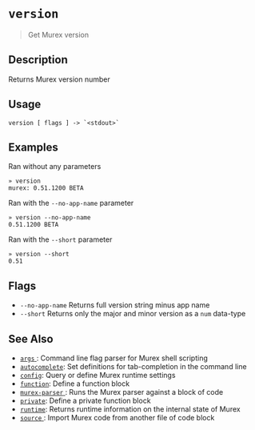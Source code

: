 # `version`

> Get Murex version

## Description

Returns Murex version number

## Usage

    version [ flags ] -> `<stdout>`

## Examples

Ran without any parameters

    » version
    murex: 0.51.1200 BETA

Ran with the `--no-app-name` parameter

    » version --no-app-name
    0.51.1200 BETA

Ran with the `--short` parameter

    » version --short
    0.51

## Flags

- `--no-app-name`
  Returns full version string minus app name
- `--short`
  Returns only the major and minor version as a `num` data-type

## See Also

- [`args` ](./args.md):
  Command line flag parser for Murex shell scripting
- [`autocomplete`](./autocomplete.md):
  Set definitions for tab-completion in the command line
- [`config`](./config.md):
  Query or define Murex runtime settings
- [`function`](./function.md):
  Define a function block
- [`murex-parser` ](./murex-parser.md):
  Runs the Murex parser against a block of code
- [`private`](./private.md):
  Define a private function block
- [`runtime`](./runtime.md):
  Returns runtime information on the internal state of Murex
- [`source` ](./source.md):
  Import Murex code from another file of code block
